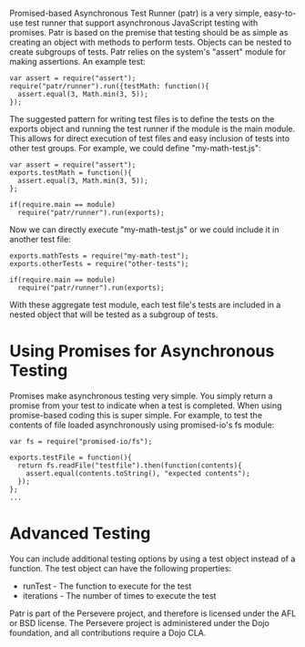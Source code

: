 Promised-based Asynchronous Test Runner (patr) is a very simple, easy-to-use test
runner that support asynchronous JavaScript testing with promises. Patr is based on
the premise that testing should be as simple as creating an object with
methods to perform tests. Objects can be nested to create subgroups of tests.
Patr relies on the system's "assert" module for making assertions. An example test:

    var assert = require("assert");
    require("patr/runner").run({testMath: function(){
      assert.equal(3, Math.min(3, 5));
    });

The suggested pattern for writing test files is to define the tests on the
exports object and running the test runner if the module is the main module.
This allows for direct execution of test files and easy inclusion of tests
into other test groups. For example, we could define "my-math-test.js":

    var assert = require("assert");
    exports.testMath = function(){
      assert.equal(3, Math.min(3, 5));
    };
    
    if(require.main == module)
      require("patr/runner").run(exports);

Now we can directly execute "my-math-test.js" or we could include it in another
test file:

    exports.mathTests = require("my-math-test");
    exports.otherTests = require("other-tests");
    
    if(require.main == module)
      require("patr/runner").run(exports);

With these aggregate test module, each test file's tests are included in a nested object
that will be tested as a subgroup of tests.

Using Promises for Asynchronous Testing
==========================

Promises make asynchronous testing very simple. You simply return a promise from 
your test to indicate when a test is completed. When using promise-based coding this
is super simple. For example, to test the contents of file loaded asynchronously using
promised-io's fs module:

    var fs = require("promised-io/fs");

    exports.testFile = function(){
      return fs.readFile("testfile").then(function(contents){
        assert.equal(contents.toString(), "expected contents");
      });
    };
    ...

Advanced Testing
============

You can include additional testing options by using a test object instead of a function.
The test object can have the following properties:

* runTest - The function to execute for the test
* iterations - The number of times to execute the test

Patr is part of the Persevere project, and therefore is licensed under the
AFL or BSD license. The Persevere project is administered under the Dojo foundation,
and all contributions require a Dojo CLA.
